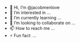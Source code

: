 - 👋 Hi, I’m @jacobmenlove
- 👀 I’m interested in ...
- 🌱 I’m currently learning ...
- 💞️ I’m looking to collaborate on ...
- 📫 How to reach me ...
- ⚡ Fun fact: ...

<!---
jacobmenlove/jacobmenlove is a ✨ special ✨ repository because its `README.md` (this file) appears on your GitHub profile.
You can click the Preview link to take a look at your changes.
--->
